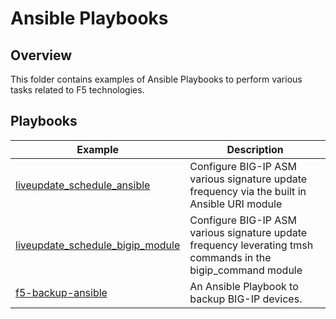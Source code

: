 # Ansible Playbooks

## Overview

This folder contains examples of Ansible Playbooks to perform various tasks related to F5 technologies.

## Playbooks 

| Example                                         | Description |
| ----------------------------------------------- | ----------- |
| [liveupdate_schedule_ansible](liveupdate_schedule_ansible_uri.yaml)| Configure BIG-IP ASM various signature update frequency via the built in Ansible URI module |
| [liveupdate_schedule_bigip_module](liveupdate_schedule_bigip_module.yaml)| Configure BIG-IP ASM various signature update frequency leverating tmsh commands in the bigip_command module |
| [f5-backup-ansible](f5-backup-ansible/)| An Ansible Playbook to backup BIG-IP devices. |

